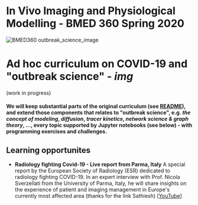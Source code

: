 # In Vivo Imaging and Physiological Modelling - BMED 360 Spring 2020


![BMED360 outbreak_science_image](../assets/outbreak-science-logo.png)


# Ad hoc curriculum on COVID-19 and "outbreak science" - _img_
(work in progress)

#### We will keep substantial parts of the original curriculum (see [README](../README_outbr_sci.md)), and extend those components that relates to "outbreak science", e.g. _the concept of modeling_, _diffusion_, _tracer kinetics_, _network science & graph theory_, ..., every topic supported by Jupyter notebooks (see below) - with programming exercises and challenges.

## Learning opportunites

- **Radiology fighting Covid-19 - Live report from Parma, Italy** A special report by the European Society of Radiology (ESR) dedicated to radiology fighting COVID-19. In an expert interview with Prof. Nicola Sverzellati from the University of Parma, Italy, he will share insights on the experience of patient and imaging management in Europe's currently most affected area (thanks for the link Sathiesh)
[[YouTube](https://www.youtube.com/watch?v=QFW8CmZ0cyM)]
